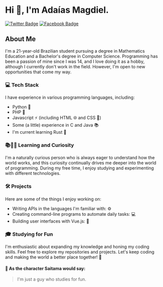 # Hi :wave:, I'm Adaías Magdiel.

[![Twitter Badge](https://img.shields.io/badge/-@m__gd____l-059669?style=for-the-badge&labelColor=10b981&logo=twitter&logoColor=white&link=https://twitter.com/m_gd__l)](https://twitter.com/m_gd__l)
[![Facebook Badge](https://img.shields.io/badge/-Ada%C3%ADas%20Magdiel-059669?style=for-the-badge&labelColor=10b981&logo=facebook&logoColor=white&link=https://www.facebook.com/adaias.magdiel)](https://www.facebook.com/adaias.magdiel)

## About Me

I'm a 21-year-old Brazilian student pursuing a degree in Mathematics Education and a Bachelor's degree in Computer Science. Programming has been a passion of mine since I was 14, and I love doing it as a hobby, although I currently don't work in the field. However, I'm open to new opportunities that come my way.

### :computer: Tech Stack

I have experience in various programming languages, including:

- Python :snake:
- PHP :elephant:
- Javascript :zap: (including HTML :globe_with_meridians: and CSS :art:)
- Some (a little) experience in C and Java :books:
- I'm current learning Rust :crab:

### :books::blue_book::green_book: Learning and Curiosity

I'm a naturally curious person who is always eager to understand how the world works, and this curiosity continually drives me deeper into the world of programming. During my free time, I enjoy studying and experimenting with different technologies.

### :hammer_and_wrench: Projects

Here are some of the things I enjoy working on:

- Writing APIs in the languages I'm familiar with: :gear:
- Creating command-line programs to automate daily tasks: :computer:
- Building user interfaces with Vue.js: :art:

### :mortar_board: Studying for Fun

I'm enthusiastic about expanding my knowledge and honing my coding skills. Feel free to explore my repositories and projects. Let's keep coding and making the world a better place together! :rocket:

#### :punch: As the character Saitama would say:

> I'm just a guy who studies for fun.
